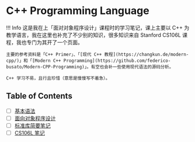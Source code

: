 # C++ Programming Language

!!! Info 
    这是我在上「面对对象程序设计」课程时的学习笔记，课上主要以 C++ 为教学语言，我在这里也补充了不少别的知识，很多知识来自 Stanford CS106L 课程，我也专门为其开了一个页面。

    主要的参考资料是「C++ Primer」、「[现代 C++ 教程](https://changkun.de/modern-cpp/)」和「[Modern C++ Programming](https://github.com/federico-busato/Modern-CPP-Programming)」。有空也会补一些使用现代语法的源码分析。

    C++ 学习不易，且行且珍惜（意思是慢慢写不着急）。


## Table of Contents

- [ ] [基本语法](./Basic%20Syntax.md)
- [ ] [面向对象程序设计](./Object%20Oriented%20Programming.md)
- [ ] [标准库简要笔记](./Standard%20Library.md)
- [ ] [CS106L 笔记](./CS106L.md)
